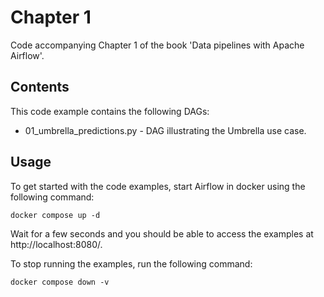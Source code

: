 # Chapter 1

Code accompanying Chapter 1 of the book 'Data pipelines with Apache Airflow'.

## Contents

This code example contains the following DAGs:

- 01_umbrella_predictions.py - DAG illustrating the Umbrella use case.

## Usage

To get started with the code examples, start Airflow in docker using the following command:

```
docker compose up -d
```

Wait for a few seconds and you should be able to access the examples at http://localhost:8080/.

To stop running the examples, run the following command:

```
docker compose down -v
```
